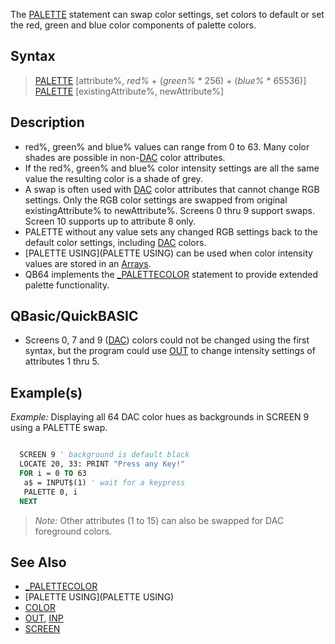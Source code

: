 The [PALETTE](PALETTE) statement can swap color settings, set colors to default or set the red, green and blue color components of palette colors.


## Syntax
 

>  [PALETTE](PALETTE) [attribute%, *red%* + (*green%* * 256) + (*blue%* * 65536)]
>  [PALETTE](PALETTE) [existingAttribute%, newAttribute%]


## Description

* red%, green% and blue% values can range from 0 to 63. Many color shades are possible in non-[DAC](DAC) color attributes.
* If the red%, green% and blue% color intensity settings are all the same value the resulting color is a shade of grey.
* A swap is often used with [DAC](DAC) color attributes that cannot change RGB settings. Only the RGB color settings are swapped from original existingAttribute% to newAttribute%. Screens 0 thru 9 support swaps. Screen 10 supports up to attribute 8 only.
* PALETTE without any value sets any changed RGB settings back to the default color settings, including [DAC](DAC) colors.
* [PALETTE USING](PALETTE USING) can be used when color intensity values are stored in an [Arrays](Arrays).
* QB64 implements the [_PALETTECOLOR](_PALETTECOLOR) statement to provide extended palette functionality.


## QBasic/QuickBASIC

* Screens 0, 7 and 9 ([DAC](DAC)) colors could not be changed using the first syntax, but the program could use [OUT](OUT) to change intensity settings of attributes 1 thru 5.


## Example(s)

*Example:* Displaying all 64 DAC color hues as backgrounds in SCREEN 9 using a PALETTE swap.


```vb

  SCREEN 9 ' background is default black
  LOCATE 20, 33: PRINT "Press any Key!"  
  FOR i = 0 TO 63
   a$ = INPUT$(1) ' wait for a keypress
   PALETTE 0, i
  NEXT 

```
> *Note:* Other attributes (1 to 15) can also be swapped for DAC foreground colors.


## See Also

* [_PALETTECOLOR](_PALETTECOLOR)
* [PALETTE USING](PALETTE USING)
* [COLOR](COLOR)
* [OUT](OUT), [INP](INP)
* [SCREEN](SCREEN)




